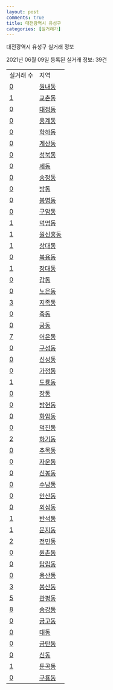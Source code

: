 ```yaml
---
layout: post
comments: true
title: 대전광역시 유성구
categories: [실거래가]
---
```


대전광역시 유성구 실거래 정보

2021년 06월 09일 등록된 실거래 정보: 39건


<table>
  <tr>
    <td>실거래 수</td>
    <td>지역</td>
  </tr>

  
  <tr>
    <td><a href="3020010100.html">0</a></td>
    <td><a href="3020010100.html">원내동</a></td>
  </tr>
    

  <tr>
    <td><a href="3020010200.html">1</a></td>
    <td><a href="3020010200.html">교촌동</a></td>
  </tr>
    

  <tr>
    <td><a href="3020010300.html">0</a></td>
    <td><a href="3020010300.html">대정동</a></td>
  </tr>
    

  <tr>
    <td><a href="3020010400.html">0</a></td>
    <td><a href="3020010400.html">용계동</a></td>
  </tr>
    

  <tr>
    <td><a href="3020010500.html">0</a></td>
    <td><a href="3020010500.html">학하동</a></td>
  </tr>
    

  <tr>
    <td><a href="3020010600.html">0</a></td>
    <td><a href="3020010600.html">계산동</a></td>
  </tr>
    

  <tr>
    <td><a href="3020010700.html">0</a></td>
    <td><a href="3020010700.html">성북동</a></td>
  </tr>
    

  <tr>
    <td><a href="3020010800.html">0</a></td>
    <td><a href="3020010800.html">세동</a></td>
  </tr>
    

  <tr>
    <td><a href="3020010900.html">0</a></td>
    <td><a href="3020010900.html">송정동</a></td>
  </tr>
    

  <tr>
    <td><a href="3020011000.html">0</a></td>
    <td><a href="3020011000.html">방동</a></td>
  </tr>
    

  <tr>
    <td><a href="3020011100.html">0</a></td>
    <td><a href="3020011100.html">봉명동</a></td>
  </tr>
    

  <tr>
    <td><a href="3020011200.html">0</a></td>
    <td><a href="3020011200.html">구암동</a></td>
  </tr>
    

  <tr>
    <td><a href="3020011300.html">1</a></td>
    <td><a href="3020011300.html">덕명동</a></td>
  </tr>
    

  <tr>
    <td><a href="3020011400.html">1</a></td>
    <td><a href="3020011400.html">원신흥동</a></td>
  </tr>
    

  <tr>
    <td><a href="3020011500.html">1</a></td>
    <td><a href="3020011500.html">상대동</a></td>
  </tr>
    

  <tr>
    <td><a href="3020011600.html">0</a></td>
    <td><a href="3020011600.html">복용동</a></td>
  </tr>
    

  <tr>
    <td><a href="3020011700.html">1</a></td>
    <td><a href="3020011700.html">장대동</a></td>
  </tr>
    

  <tr>
    <td><a href="3020011800.html">0</a></td>
    <td><a href="3020011800.html">갑동</a></td>
  </tr>
    

  <tr>
    <td><a href="3020011900.html">0</a></td>
    <td><a href="3020011900.html">노은동</a></td>
  </tr>
    

  <tr>
    <td><a href="3020012000.html">3</a></td>
    <td><a href="3020012000.html">지족동</a></td>
  </tr>
    

  <tr>
    <td><a href="3020012100.html">0</a></td>
    <td><a href="3020012100.html">죽동</a></td>
  </tr>
    

  <tr>
    <td><a href="3020012200.html">0</a></td>
    <td><a href="3020012200.html">궁동</a></td>
  </tr>
    

  <tr>
    <td><a href="3020012300.html">7</a></td>
    <td><a href="3020012300.html">어은동</a></td>
  </tr>
    

  <tr>
    <td><a href="3020012400.html">0</a></td>
    <td><a href="3020012400.html">구성동</a></td>
  </tr>
    

  <tr>
    <td><a href="3020012500.html">0</a></td>
    <td><a href="3020012500.html">신성동</a></td>
  </tr>
    

  <tr>
    <td><a href="3020012600.html">0</a></td>
    <td><a href="3020012600.html">가정동</a></td>
  </tr>
    

  <tr>
    <td><a href="3020012700.html">1</a></td>
    <td><a href="3020012700.html">도룡동</a></td>
  </tr>
    

  <tr>
    <td><a href="3020012800.html">0</a></td>
    <td><a href="3020012800.html">장동</a></td>
  </tr>
    

  <tr>
    <td><a href="3020012900.html">0</a></td>
    <td><a href="3020012900.html">방현동</a></td>
  </tr>
    

  <tr>
    <td><a href="3020013000.html">0</a></td>
    <td><a href="3020013000.html">화암동</a></td>
  </tr>
    

  <tr>
    <td><a href="3020013100.html">0</a></td>
    <td><a href="3020013100.html">덕진동</a></td>
  </tr>
    

  <tr>
    <td><a href="3020013200.html">2</a></td>
    <td><a href="3020013200.html">하기동</a></td>
  </tr>
    

  <tr>
    <td><a href="3020013300.html">0</a></td>
    <td><a href="3020013300.html">추목동</a></td>
  </tr>
    

  <tr>
    <td><a href="3020013400.html">0</a></td>
    <td><a href="3020013400.html">자운동</a></td>
  </tr>
    

  <tr>
    <td><a href="3020013500.html">0</a></td>
    <td><a href="3020013500.html">신봉동</a></td>
  </tr>
    

  <tr>
    <td><a href="3020013600.html">0</a></td>
    <td><a href="3020013600.html">수남동</a></td>
  </tr>
    

  <tr>
    <td><a href="3020013700.html">0</a></td>
    <td><a href="3020013700.html">안산동</a></td>
  </tr>
    

  <tr>
    <td><a href="3020013800.html">0</a></td>
    <td><a href="3020013800.html">외삼동</a></td>
  </tr>
    

  <tr>
    <td><a href="3020013900.html">1</a></td>
    <td><a href="3020013900.html">반석동</a></td>
  </tr>
    

  <tr>
    <td><a href="3020014000.html">1</a></td>
    <td><a href="3020014000.html">문지동</a></td>
  </tr>
    

  <tr>
    <td><a href="3020014100.html">2</a></td>
    <td><a href="3020014100.html">전민동</a></td>
  </tr>
    

  <tr>
    <td><a href="3020014200.html">0</a></td>
    <td><a href="3020014200.html">원촌동</a></td>
  </tr>
    

  <tr>
    <td><a href="3020014300.html">0</a></td>
    <td><a href="3020014300.html">탑립동</a></td>
  </tr>
    

  <tr>
    <td><a href="3020014400.html">0</a></td>
    <td><a href="3020014400.html">용산동</a></td>
  </tr>
    

  <tr>
    <td><a href="3020014500.html">3</a></td>
    <td><a href="3020014500.html">봉산동</a></td>
  </tr>
    

  <tr>
    <td><a href="3020014600.html">5</a></td>
    <td><a href="3020014600.html">관평동</a></td>
  </tr>
    

  <tr>
    <td><a href="3020014700.html">8</a></td>
    <td><a href="3020014700.html">송강동</a></td>
  </tr>
    

  <tr>
    <td><a href="3020014800.html">0</a></td>
    <td><a href="3020014800.html">금고동</a></td>
  </tr>
    

  <tr>
    <td><a href="3020014900.html">0</a></td>
    <td><a href="3020014900.html">대동</a></td>
  </tr>
    

  <tr>
    <td><a href="3020015000.html">0</a></td>
    <td><a href="3020015000.html">금탄동</a></td>
  </tr>
    

  <tr>
    <td><a href="3020015100.html">0</a></td>
    <td><a href="3020015100.html">신동</a></td>
  </tr>
    

  <tr>
    <td><a href="3020015200.html">1</a></td>
    <td><a href="3020015200.html">둔곡동</a></td>
  </tr>
    

  <tr>
    <td><a href="3020015300.html">0</a></td>
    <td><a href="3020015300.html">구룡동</a></td>
  </tr>
    


</table>
    
